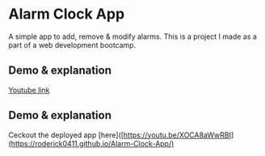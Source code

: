 
# Alarm Clock App

A simple app to add, remove & modify alarms. This is a project I made as a part of a web development bootcamp.




## Demo & explanation

[Youtube link](https://youtu.be/XOCA8aWwRBI)

## Demo & explanation

Ceckout the deployed app [here]([https://youtu.be/XOCA8aWwRBI](https://roderick0411.github.io/Alarm-Clock-App/)

